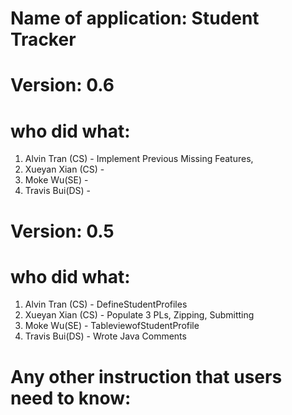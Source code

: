 # Name of application: Student Tracker

# Version: 0.6

# who did what:
1. Alvin Tran (CS) - Implement Previous Missing Features,
2. Xueyan Xian (CS) - 
3. Moke Wu(SE) - 
4. Travis Bui(DS) - 

# Version: 0.5

# who did what:
1. Alvin Tran (CS) - DefineStudentProfiles
2. Xueyan Xian (CS) - Populate 3 PLs, Zipping, Submitting
3. Moke Wu(SE) - TableviewofStudentProfile
4. Travis Bui(DS) - Wrote Java Comments



# Any other instruction that users need to know:












